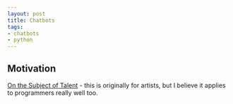 ```yaml
---
layout: post
title: Chatbots
tags:
- chatbots
- python
---
```


## Motivation

[On the Subject of Talent](https://drawabox.com/article/talent) - this is originally for artists, but I believe it applies to programmers really well too.
